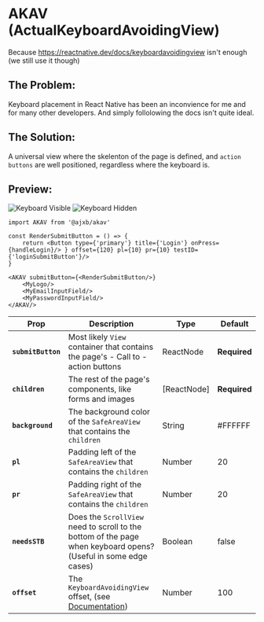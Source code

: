 # AKAV (ActualKeyboardAvoidingView)

Because https://reactnative.dev/docs/keyboardavoidingview isn't enough (we still use it though)

## The Problem:

Keyboard placement in React Native has been an inconvience for me and for many other developers. And simply follolowing the docs isn't quite ideal.

## The Solution:

A universal view where the skelenton of the page is defined, and `action buttons` are well positioned, regardless where the keyboard is.

## Preview:

![Keyboard Visible](https://github.com/ajw-m/AKAV/blob/main/assets/keyboardShown.png)
![Keyboard Hidden](https://github.com/ajw-m/AKAV/blob/main/assets/keyboardHidden.png)

```es6
import AKAV from '@ajxb/akav'

const RenderSubmitButton = () => {
	return <Button type={'primary'} title={'Login'} onPress={handleLogin}/> } offset={120} pl={10} pr={10} testID={'loginSubmitButton'}/>
}

<AKAV submitButton={<RenderSubmitButton/>}
	<MyLogo/>
	<MyEmailInputField/>
	<MyPasswordInputField/>
</AKAV/>
```

| Prop               | Description                                                                                                                        | Type        | Default      |
| ------------------ | ---------------------------------------------------------------------------------------------------------------------------------- | ----------- | ------------ |
| **`submitButton`** | Most likely `View` container that contains the page's - Call to - action buttons                                                   | ReactNode   | **Required** |
| **`children`**     | The rest of the page's components, like forms and images                                                                           | [ReactNode] | **Required** |
| **`background`**   | The background color of the `SafeAreaView` that contains the `children`                                                            | String      | #FFFFFF      |
| **`pl`**           | Padding left of the `SafeAreaView` that contains the `children`                                                                    | Number      | 20           |
| **`pr`**           | Padding right of the `SafeAreaView` that contains the `children`                                                                   | Number      | 20           |
| **`needsSTB`**     | Does the `ScrollView` need to scroll to the bottom of the page when keyboard opens? (Useful in some edge cases)                    | Boolean     | false        |
| **`offset`**       | The `KeyboardAvoidingView` offset, (see [Documentation](https://reactnative.dev/docs/keyboardavoidingview#keyboardverticaloffset)) | Number      | 100          |
